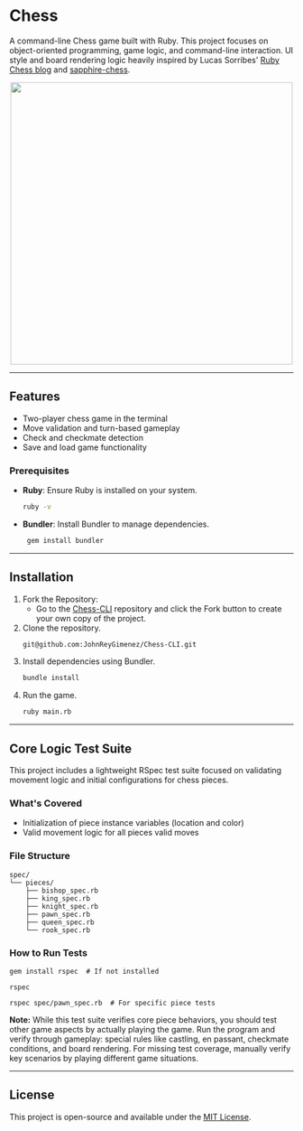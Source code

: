 # Chess

A command-line Chess game built with Ruby. This project focuses on object-oriented programming, game logic, and command-line interaction. UI style and board rendering logic heavily inspired by Lucas Sorribes' [Ruby Chess blog](https://medium.com/@lucas.sorribes/nostromo-my-ruby-chess-journey-part-i-7ef544b547a5) and  [sapphire-chess](https://github.com/devluxor/sapphire-chess).

<p align="center">
  <img src="https://raw.githubusercontent.com/JohnReyGimenez/Chess-CLI/main/media/gameplay.gif" width="500" />
</p>

---

## Features

- Two-player chess game in the terminal
- Move validation and turn-based gameplay
- Check and checkmate detection
- Save and load game functionality

### Prerequisites
- **Ruby**: Ensure Ruby is installed on your system.
   ```bash
  ruby -v
- **Bundler**: Install Bundler to manage dependencies.
  ```bash
   gem install bundler

---

## Installation

1. Fork the Repository:
   - Go to the [Chess-CLI](https://github.com/JohnReyGimenez/Chess-CLI) repository and click the Fork button to create your own copy of the project.
2. Clone the repository.
   ```bash
   git@github.com:JohnReyGimenez/Chess-CLI.git
3. Install dependencies using Bundler.
   ```bash
   bundle install
4. Run the game.
   ```bash
   ruby main.rb

---

## Core Logic Test Suite
This project includes a lightweight RSpec test suite focused on validating movement logic and initial configurations for chess pieces.

### What's Covered
- Initialization of piece instance variables (location and color)  
- Valid movement logic for all pieces valid moves

### File Structure
```
spec/
└── pieces/
    ├── bishop_spec.rb
    ├── king_spec.rb
    ├── knight_spec.rb
    ├── pawn_spec.rb
    ├── queen_spec.rb
    └── rook_spec.rb
```

### How to Run Tests  
```
gem install rspec  # If not installed
```
```
rspec
```
```
rspec spec/pawn_spec.rb  # For specific piece tests
```

**Note:** While this test suite verifies core piece behaviors, you should test other game aspects by actually playing the game. Run the program and verify through gameplay: special rules like castling, en passant, checkmate conditions, and board rendering. For missing test coverage, manually verify key scenarios by playing different game situations.

---

## License
This project is open-source and available under the  [MIT License](LICENSE).
